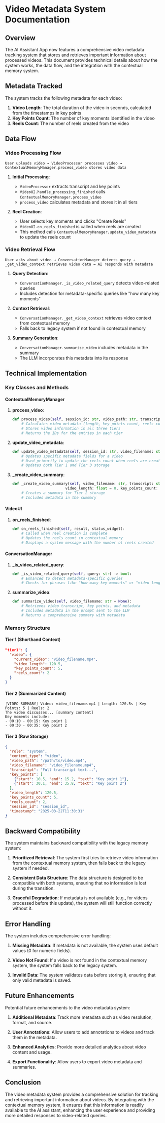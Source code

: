 # Video Metadata System Documentation

## Overview

The AI Assistant App now features a comprehensive video metadata tracking system that stores and retrieves important information about processed videos. This document provides technical details about how the system works, the data flow, and the integration with the contextual memory system.

## Metadata Tracked

The system tracks the following metadata for each video:

1. **Video Length**: The total duration of the video in seconds, calculated from the timestamps in key points
2. **Key Points Count**: The number of key moments identified in the video
3. **Reels Count**: The number of reels created from the video

## Data Flow

### Video Processing Flow

```
User uploads video → VideoProcessor processes video → ContextualMemoryManager.process_video stores video data
```

1. **Initial Processing**:
   - `VideoProcessor` extracts transcript and key points
   - `VideoUI.handle_processing_finished` calls `ContextualMemoryManager.process_video`
   - `process_video` calculates metadata and stores it in all tiers

2. **Reel Creation**:
   - User selects key moments and clicks "Create Reels"
   - `VideoUI.on_reels_finished` is called when reels are created
   - This method calls `ContextualMemoryManager.update_video_metadata` to update the reels count

### Video Retrieval Flow

```
User asks about video → ConversationManager detects query → _get_video_context retrieves video data → AI responds with metadata
```

1. **Query Detection**:
   - `ConversationManager._is_video_related_query` detects video-related queries
   - Includes detection for metadata-specific queries like "how many key moments"

2. **Context Retrieval**:
   - `ConversationManager._get_video_context` retrieves video context from contextual memory
   - Falls back to legacy system if not found in contextual memory

3. **Summary Generation**:
   - `ConversationManager.summarize_video` includes metadata in the summary
   - The LLM incorporates this metadata into its response

## Technical Implementation

### Key Classes and Methods

#### ContextualMemoryManager

1. **process_video**:
   ```python
   def process_video(self, session_id: str, video_path: str, transcript: str, key_points: List[Dict[str, Any]]) -> Tuple[str, str, str]:
       # Calculates video metadata (length, key points count, reels count)
       # Stores video information in all three tiers
       # Returns the IDs for the entries in each tier
   ```

2. **update_video_metadata**:
   ```python
   def update_video_metadata(self, session_id: str, video_filename: str, metadata_updates: Dict[str, Any]) -> None:
       # Updates specific metadata fields for a video
       # Used primarily to update the reels count when reels are created
       # Updates both Tier 1 and Tier 3 storage
   ```

3. **_create_video_summary**:
   ```python
   def _create_video_summary(self, video_filename: str, transcript: str, key_points: List[Dict[str, Any]], 
                           video_length: float = 0, key_points_count: int = 0, reels_count: int = 0) -> str:
       # Creates a summary for Tier 2 storage
       # Includes metadata in the summary
   ```

#### VideoUI

1. **on_reels_finished**:
   ```python
   def on_reels_finished(self, result, status_widget):
       # Called when reel creation is complete
       # Updates the reels count in contextual memory
       # Displays a system message with the number of reels created
   ```

#### ConversationManager

1. **_is_video_related_query**:
   ```python
   def _is_video_related_query(self, query: str) -> bool:
       # Enhanced to detect metadata-specific queries
       # Checks for phrases like "how many key moments" or "video length"
   ```

2. **summarize_video**:
   ```python
   def summarize_video(self, video_filename: str = None):
       # Retrieves video transcript, key points, and metadata
       # Includes metadata in the prompt sent to the LLM
       # Returns a comprehensive summary with metadata
   ```

### Memory Structure

#### Tier 1 (Shorthand Context)

```json
"tier1": {
  "video": {
    "current_video": "video_filename.mp4",
    "video_length": 120.5,
    "key_points_count": 5,
    "reels_count": 2
  }
}
```

#### Tier 2 (Summarized Content)

```
[VIDEO SUMMARY] Video: video_filename.mp4 | Length: 120.5s | Key Points: 5 | Reels: 2
The video discusses... [summary content]
Key moments include:
- 00:10 - 00:15: Key point 1
- 00:30 - 00:35: Key point 2
```

#### Tier 3 (Raw Storage)

```json
{
  "role": "system",
  "content_type": "video",
  "video_path": "/path/to/video.mp4",
  "video_filename": "video_filename.mp4",
  "transcript": "Full transcript text...",
  "key_points": [
    {"start": 10.5, "end": 15.2, "text": "Key point 1"},
    {"start": 30.1, "end": 35.8, "text": "Key point 2"}
  ],
  "video_length": 120.5,
  "key_points_count": 5,
  "reels_count": 2,
  "session_id": "session_id",
  "timestamp": "2025-03-22T11:30:31"
}
```

## Backward Compatibility

The system maintains backward compatibility with the legacy memory system:

1. **Prioritized Retrieval**: The system first tries to retrieve video information from the contextual memory system, then falls back to the legacy system if needed.

2. **Consistent Data Structure**: The data structure is designed to be compatible with both systems, ensuring that no information is lost during the transition.

3. **Graceful Degradation**: If metadata is not available (e.g., for videos processed before this update), the system will still function correctly without it.

## Error Handling

The system includes comprehensive error handling:

1. **Missing Metadata**: If metadata is not available, the system uses default values (0 for numeric fields).

2. **Video Not Found**: If a video is not found in the contextual memory system, the system falls back to the legacy system.

3. **Invalid Data**: The system validates data before storing it, ensuring that only valid metadata is saved.

## Future Enhancements

Potential future enhancements to the video metadata system:

1. **Additional Metadata**: Track more metadata such as video resolution, format, and source.

2. **User Annotations**: Allow users to add annotations to videos and track them in the metadata.

3. **Enhanced Analytics**: Provide more detailed analytics about video content and usage.

4. **Export Functionality**: Allow users to export video metadata and summaries.

## Conclusion

The video metadata system provides a comprehensive solution for tracking and retrieving important information about videos. By integrating with the contextual memory system, it ensures that this information is readily available to the AI assistant, enhancing the user experience and providing more detailed responses to video-related queries.
